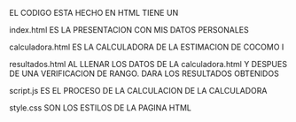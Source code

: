 EL CODIGO ESTA HECHO EN HTML 
TIENE UN 

index.html
ES LA PRESENTACION CON MIS DATOS PERSONALES

calculadora.html
ES LA CALCULADORA DE LA ESTIMACION DE COCOMO I 

resultados.html 
AL LLENAR LOS DATOS DE LA calculadora.html Y DESPUES DE UNA VERIFICACION
DE RANGO.
DARA LOS RESULTADOS OBTENIDOS 

script.js
ES EL PROCESO DE LA CALCULACION DE LA CALCULADORA 

style.css
SON LOS ESTILOS DE LA PAGINA HTML 